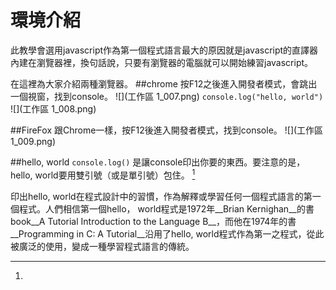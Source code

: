 # 環境介紹
此教學會選用javascript作為第一個程式語言最大的原因就是javascript的直譯器內建在瀏覽器裡，換句話說，只要有瀏覽器的電腦就可以開始練習javascript。

在這裡為大家介紹兩種瀏覽器。
##chrome 
按F12之後進入開發者模式，會跳出一個視窗，找到console。
![](工作區 1_007.png)
```console.log("hello, world")```
![](工作區 1_008.png)

##FireFox
跟Chrome一樣，按F12後進入開發者模式，找到console。
![](工作區 1_009.png)

##hello, world
```console.log()```
是讓console印出你要的東西。要注意的是，hello, world要用雙引號（或是單引號）包住。
[^1]

[^1]: 
印出hello, world在程式設計中的習慣，作為解釋或學習任何一個程式語言的第一個程式。人們相信第一個hello， world程式是1972年__Brian Kernighan__的書book__A Tutorial Introduction to the Language B__，而他在1974年的書__Programming in C: A Tutorial__沿用了hello, world程式作為第一之程式，從此被廣泛的使用，變成一種學習程式語言的傳統。
